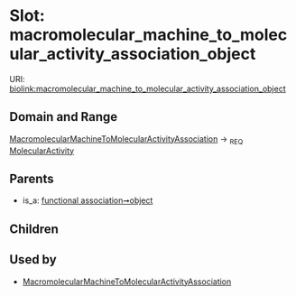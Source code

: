 
# Slot: macromolecular_machine_to_molecular_activity_association_object




URI: [biolink:macromolecular_machine_to_molecular_activity_association_object](https://w3id.org/biolink/vocab/macromolecular_machine_to_molecular_activity_association_object)


## Domain and Range

[MacromolecularMachineToMolecularActivityAssociation](MacromolecularMachineToMolecularActivityAssociation.md) &#8594;  <sub>REQ</sub> [MolecularActivity](MolecularActivity.md)

## Parents

 *  is_a: [functional association➞object](functional_association_object.md)

## Children


## Used by

 * [MacromolecularMachineToMolecularActivityAssociation](MacromolecularMachineToMolecularActivityAssociation.md)
